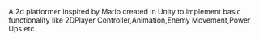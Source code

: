 A 2d platformer inspired by Mario created in Unity to implement basic functionality like 2DPlayer Controller,Animation,Enemy Movement,Power Ups etc.
